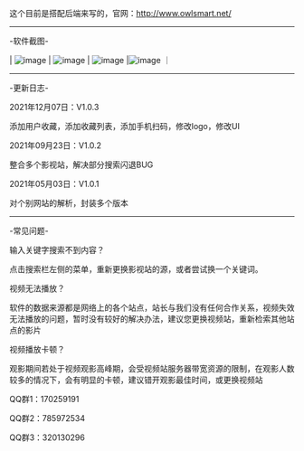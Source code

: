 这个目前是搭配后端来写的，官网：http://www.owlsmart.net/


   ***

-软件截图-

| ![image](http://www.owlsmart.net/image/01.jpg)      | ![image](http://www.owlsmart.net/image/02.jpg)    | ![image](http://www.owlsmart.net/image/03.jpg)     |![image](http://www.owlsmart.net/image/04.jpg) ｜










   ***
-更新日志-

2021年12月07日：V1.0.3

   添加用户收藏，添加收藏列表，添加手机扫码，修改logo，修改UI
   
2021年09月23日：V1.0.2

   整合多个影视站，解决部分搜索闪退BUG
   
2021年05月03日：V1.0.1

   对个别网站的解析，封装多个版本


   ***
-常见问题-

输入关键字搜索不到内容？

   点击搜索栏左侧的菜单，重新更换影视站的源，或者尝试换一个关键词。
   
视频无法播放？

   软件的数据来源都是网络上的各个站点，站长与我们没有任何合作关系，视频失效无法播放的问题，暂时没有较好的解决办法，建议您更换视频站，重新检索其他站点的影片
   
视频播放卡顿？

   观影期间若处于视频观影高峰期，会受视频站服务器带宽资源的限制，在观影人数较多的情况下，会有明显的卡顿，建议错开观影最佳时间，或更换视频站

QQ群1：170259191

QQ群2：785972534

QQ群3：320130296
